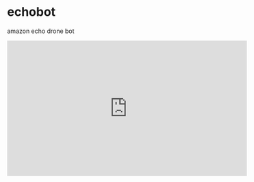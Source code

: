 # echobot
amazon echo drone bot

<iframe width="560" height="315" src="https://www.youtube.com/embed/ZzcarQk6DfY" frameborder="0" allowfullscreen></iframe>

